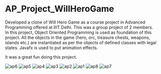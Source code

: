 # AP_Project_WillHeroGame
Developed a clone of Will Hero Game as a course project in Advanced Programming offered at IIIT Delhi.
This was a group project of 2 members.
In this project, Object Oriented Programming is used as foundation of this project.
All the objects in the game (hero, orc, treasure chests, weapons, islands etc.) are instantiated as
per the objects of defined classes with legal states. Javafx is used to put animation effects.

It was a great fun doing this project.

![ap6](https://user-images.githubusercontent.com/88964469/201171073-0f62f5e8-ca06-4092-b7dd-672ace66750f.jpg)
![ap5](https://user-images.githubusercontent.com/88964469/201171078-3c3f33d9-d115-4410-a3b6-9b1151e8009e.jpg)
![ap4](https://user-images.githubusercontent.com/88964469/201171081-40578eb8-75fd-45b9-af3f-cdf66bcf52f8.jpg)
![ap3](https://user-images.githubusercontent.com/88964469/201171083-5d3163e1-6280-4250-8bf2-3e688fac984c.jpg)
![ap2](https://user-images.githubusercontent.com/88964469/201171087-ce66e63e-eb59-41c6-bf51-7ca13cad17e3.jpg)
![ap1](https://user-images.githubusercontent.com/88964469/201171090-5078995c-096a-4bb8-8c63-1d9639f86c2f.jpg)
![ap8](https://user-images.githubusercontent.com/88964469/201171146-77c30526-2606-4290-b2cb-53bdbcc511d6.jpg)
![ap7](https://user-images.githubusercontent.com/88964469/201171186-e8b041ae-d4b5-419d-a837-f0d3debb4c72.jpg)
